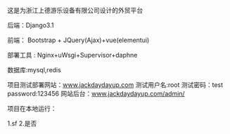 
这是为浙江上德游乐设备有限公司设计的外贸平台

后端：Django3.1

前端： Bootstrap + JQuery(Ajax)+vue(elementui)

部署工具 : Nginx+uWsgi+Supervisor+daphne

数据库:mysql,redis

项目测试部署网站：www.jackdaydayup.com  测试用户名:root  测试密码：test password:123456  网站后台：www.jackdaydayup.com/admin/

项目在本地运行：

1.sf
2.是否


